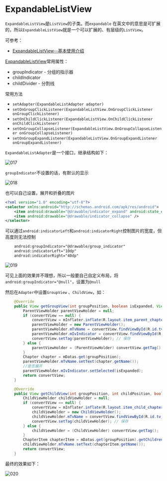 # ExpandableListView

`ExpandableListView`是`ListView`的子类。而`expandable` 在英文中的意思是可扩展的，所以`ExpandableListView`就是一个可以扩展的、有层级的`ListView`。

可参考：

+ [ExpandableListView--基本使用介绍](https://www.jianshu.com/p/05df9c17a1d8)

[ExpandableListView](https://developer.android.com/reference/android/widget/ExpandableListView)常用属性：

+ groupIndicator - 分组的指示器
+ childIndicator
+ childDivider - 分割线

常用方法

+ `setAdapter(ExpandableListAdapter adapter)`
+ `setOnGroupClickListener(ExpandableListView.OnGroupClickListener onGroupClickListener)`
+ `setOnChildClickListener(ExpandableListView.OnChildClickListener onChildClickListener)`
+ `setOnGroupCollapseListener(ExpandableListView.OnGroupCollapseListener onGroupCollapseListener)`
+ `setOnGroupExpandListener(ExpandableListView.OnGroupExpandListener onGroupExpandListener)`



`ExpandableListAdapter`是一个接口，继承结构如下：

![017](https://github.com/winfredzen/Android-Basic/blob/master/UI/images/017.png)



`groupIndicator`不设置的话，有默认的显示

![018](https://github.com/winfredzen/Android-Basic/blob/master/UI/images/018.png)

也可以自己设置，展开和折叠的图片

```xml
<?xml version="1.0" encoding="utf-8"?>
<selector xmlns:android="http://schemas.android.com/apk/res/android">
    <item android:drawable="@drawable/indicator_expand" android:state_expanded="true" />
    <item android:drawable="@drawable/indicator_collapse" />
</selector>
```

可以通过`android:indicatorLeft`和`android:indicatorRight`控制图片的宽度，但高度则无法控制

```xml
    android:groupIndicator="@drawable/group_indicator"
    android:indicatorLeft="10dp"
    android:indicatorRight="40dp"
```

![019](https://github.com/winfredzen/Android-Basic/blob/master/UI/images/019.png)



可见上面的效果并不理想，所以一般要自己自定义布局，将`android:groupIndicator="@null"`，设置为`@null`

然后在`Adapter`中设置`GroupView` 、`ChildView`，如：

```java
    @Override
    public View getGroupView(int groupPosition, boolean isExpanded, View convertView, ViewGroup parent) {
        ParentViewHolder parentViewHolder = null;
        if (convertView == null) {
            convertView = mInflater.inflate(R.layout.item_parent_chapter, parent, false);
            parentViewHolder = new ParentViewHolder();
            parentViewHolder.mTvName = convertView.findViewById(R.id.tv_name);
            parentViewHolder.mIvIndicator = convertView.findViewById(R.id.indicator_iv);
            convertView.setTag(parentViewHolder); // 保存
        } else {
            parentViewHolder = (ParentViewHolder) convertView.getTag();
        }
        Chapter chapter = mDatas.get(groupPosition);
        parentViewHolder.mTvName.setText(chapter.getName());
        //是否展开
        parentViewHolder.mIvIndicator.setSelected(isExpanded);
        return convertView;
    }

    @Override
    public View getChildView(int groupPosition, int childPosition, boolean isLastChild, View convertView, ViewGroup parent) {
        ChildViewHolder childViewHolder = null;
        if (convertView == null) {
            convertView = mInflater.inflate(R.layout.item_child_chapter, parent, false);
            childViewHolder = new ChildViewHolder();
            childViewHolder.mTvName = convertView.findViewById(R.id.tv_name);
            convertView.setTag(childViewHolder); // 保存
        } else {
            childViewHolder = (ChildViewHolder) convertView.getTag();
        }
        ChapterItem chapterItem = mDatas.get(groupPosition).getChildren().get(childPosition);
        childViewHolder.mTvName.setText(chapterItem.getName());
        return convertView;
    }
```



最终的效果如下：

![020](https://github.com/winfredzen/Android-Basic/blob/master/UI/images/020.png)





















